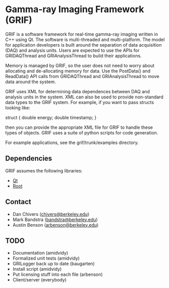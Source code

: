 # Gamma-ray Imaging Framework (GRIF)

GRIF is a software framework for real-time gamma-ray imaging written in C++ using Qt.  The software is 
multi-threaded and multi-platform.  The model for application developers is built around the separation of
data acquisition (DAQ) and analysis units.  Users are expected to use the APIs for GRIDAQThread
and GRIAnalysisThread to build their applications.

Memory is managed by GRIF, so the user does not need to worry about allocating and de-allocating
memory for data.  Use the PostData() and ReadData() API calls from GRIDAQThread and GRIAnalysisThread
to move data around the system.

GRIF uses XML for determining data dependences between DAQ and analysis units in the system.  XML can
also be used to provide non-standard data types to the GRIF system.  For example, if you want to pass
structs looking like:

struct {
  double energy;
  double timestamp;
}

then you can provide the appropriate XML file for GRIF to handle these types of objects.  GRIF uses
a suite of python scripts for code generation.

For example applications, see the grif/trunk/examples directory.

## Dependencies

GRIF assumes the following libraries:

* [Qt](http://qt.nokia.com/)
* [Root](http://root.cern.ch/drupal/)

## Contact

* Dan Chivers (chivers@berkeley.edu)
* Mark Bandstra (bandstra@berkeley.edu)
* Austin Benson (arbenson@berkeley.edu)

## TODO
* Documentation (amidvidy)
* Formalized unit tests (amidvidy)
* GRILogger back up to date (baugarten)
* Install script (amidvidy)
* Put licensing stuff into each file (arbenson)
* Client/server (everybody)